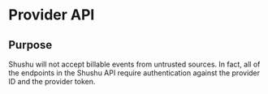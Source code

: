 # Provider API

## Purpose

Shushu will not accept billable events from untrusted sources. In fact, 
all of the endpoints in the Shushu API require authentication against
the provider ID and the provider token.